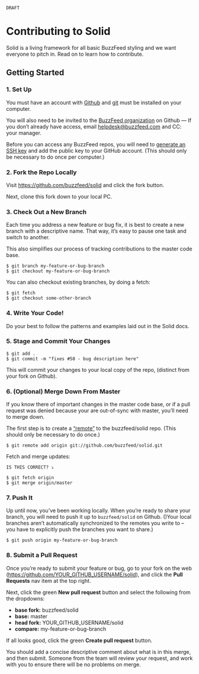 `DRAFT`
# Contributing to Solid

Solid is a living framework for all basic BuzzFeed styling and we want everyone to pitch in. Read on to learn how to contribute.

## Getting Started

### 1. Set Up 

You must have an account with [Github](https://github.com/) and [git](https://help.github.com/articles/set-up-git/) must be installed on your computer.

You will also need to be invited to the [BuzzFeed organization](https://github.com/buzzfeed) on Github — If you don’t already have access, email <helpdesk@buzzfeed.com> and CC: your manager.

Before you can access any BuzzFeed repos, you will need to [generate an SSH key](https://help.github.com/articles/generating-ssh-keys/) and add the public key to your GitHub account. (This should only be necessary to do once per computer.)


### 2. Fork the Repo Locally

Visit <https://github.com/buzzfeed/solid> and click the fork button. 

Next, clone this fork down to your local PC.

### 3. Check Out a New Branch 

Each time you address a new feature or bug fix, it is best to create a new branch with a descriptive name. That way, it’s easy to pause one task and switch to another. 

This also simplifies our process of tracking contributions to the master code base. 

```
$ git branch my-feature-or-bug-branch
$ git checkout my-feature-or-bug-branch
```

You can also checkout existing branches, by doing a fetch:

````
$ git fetch
$ git checkout some-other-branch
````
### 4. Write Your Code!

Do your best to follow the patterns and examples laid out in the Solid docs.

### 5. Stage and Commit Your Changes

````
$ git add .
$ git commit -m "fixes #58 - bug description here"
````

This will commit your changes to your local copy of the repo, (distinct from your fork on Github).

### 6. (Optional) Merge Down From Master

If you know there of important changes in the master code base, or if a pull request was denied because your are out-of-sync with master, you’ll need to merge down.

The first step is to create a [“remote”](https://help.github.com/articles/adding-a-remote/) to the buzzfeed/solid repo. (This should only be necessary to do once.)

````
$ git remote add origin git://github.com/buzzfeed/solid.git
````

Fetch and merge updates: 

`IS THIS CORRECT? ⤵`

````
$ git fetch origin
$ git merge origin/master
````

### 7. Push It

Up until now, you’ve been working locally. When you’re ready to share your branch, you will need to push it up to `buzzfeed/solid` on Github. ()Your local branches aren’t automatically synchronized to the remotes you write to – you have to explicitly push the branches you want to share.)

````
$ git push origin my-feature-or-bug-branch
````

### 8. Submit a Pull Request

Once you’re ready to submit your feature or bug, go to your fork on the web (<https://github.com/YOUR_GITHUB_USERNAME/solid>), and click the **Pull Requests** nav item at the top right. 

Next, click the green **New pull request** button and select the following from the dropdowns:

* **base fork:** buzzfeed/solid
* **base:** master
* **head fork:** YOUR_GITHUB_USERNAME/solid
* **compare:** my-feature-or-bug-branch

If all looks good, click the green **Create pull request** button.

You should add a concise descriptive comment about what is in this merge, and then submit. Someone from the team will review your request, and work with you to ensure there will be no problems on merge.